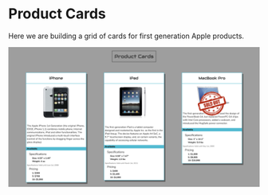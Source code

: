 # Product Cards

Here we are building a grid of cards for first generation Apple products.

![Product Card Site Screenshot](product-card-site-demo.png)
